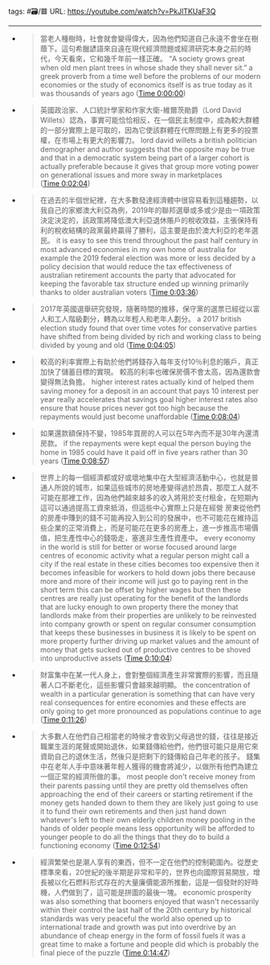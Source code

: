 tags: #🗃/🟥 
URL: https://youtube.com/watch?v=PkJlTKUaF3Q

---
- > 當老人種樹時，社會就會變得偉大，因為他們知道自己永遠不會坐在樹蔭下。這句希臘諺語來自遠在現代經濟問題或經濟研究本身之前的時代，今天看來，它和幾千年前一樣正確。
  “A society grows great when old men plant trees in whose shade they shall never sit.” a greek proverb from a time well before the problems of our modern economies or the study of economics itself is as true today as it was thousands of years ago ([Time 0:00:00](https://annotate.tv/watch/62b477d1096ba600099fd532?annotationId=62b4783b096ba600099fd533))
- > 英國政治家、人口統計學家和作家大衛-維爾茨勛爵（Lord David Willets）認為，事實可能恰恰相反，在一個民主制度中，成為較大群體的一部分實際上是可取的，因為它使該群體在代際問題上有更多的投票權，在市場上有更大的影響力。
  lord david willets a british politician demographer and author suggests that the opposite may be true and that in a democratic system being part of a larger cohort is actually preferable because it gives that group more voting power on generational issues and more sway in marketplaces ([Time 0:02:04](https://annotate.tv/watch/62b477d1096ba600099fd532?annotationId=62b478c05066cf0009250c69))
- > 在過去的半個世紀裡，在大多數發達經濟體中很容易看到這種趨勢，以我自己的家鄉澳大利亞為例，2019年的聯邦選舉或多或少是由一項政策決定決定的，該政策將降低澳大利亞退休賬戶的稅收效益，主張保持有利的稅收結構的政黨最終贏得了勝利，這主要是由於澳大利亞的老年選民。
  it is easy to see this trend throughout the past half century in most advanced economies in my own home of australia for example the 2019 federal election was more or less decided by a policy decision that would reduce the tax effectiveness of australian retirement accounts the party that advocated for keeping the favorable tax structure ended up winning primarily thanks to older australian voters ([Time 0:03:36](https://annotate.tv/watch/62b477d1096ba600099fd532?annotationId=62b47912096ba600099fdfa4))
- > 2017年英國選舉研究發現，隨著時間的推移，保守黨的選票已經從以富人和工人階級劃分，轉為以年輕人和老年人劃分。
  a 2017 british election study found that over time votes for conservative parties have shifted from being divided by rich and working class to being divided by young and old ([Time 0:04:05](https://annotate.tv/watch/62b477d1096ba600099fd532?annotationId=62b4791f396d7e000938bf70))
- > 較高的利率實際上有助於他們將錢存入每年支付10％利息的賬戶，真正加快了儲蓄目標的實現。 較高的利率也確保房價不會太高，因為還款會變得無法負擔。
  higher interest rates actually kind of helped them saving money for a deposit in an account that pays 10 interest per year really accelerates that savings goal higher interest rates also ensure that house prices never got too high because the repayments would just become unaffordable ([Time 0:08:04](https://annotate.tv/watch/62b477d1096ba600099fd532?annotationId=62b479e25066cf0009250c6b))
- > 如果還款額保持不變，1985年買房的人可以在5年內而不是30年內還清房款。
  if the repayments were kept equal the person buying the home in 1985 could have it paid off in five years rather than 30 years ([Time 0:08:57](https://annotate.tv/watch/62b477d1096ba600099fd532?annotationId=62b47a34396d7e000938bf71))
- > 世界上的每一個經濟都或好或壞地集中在大型經濟活動中心，也就是普通人所說的城市，如果這些城市的房地產變得過於昂貴，那麼工人就不可能在那裡工作，因為他們越來越多的收入將用於支付租金，在短期內這可以通過提高工資來抵消，但這些中心實際上只是在經營 房東從他們的房產中賺到的錢不可能再投入到公司的發展中，也不可能花在維持這些企業的正常消費上，而是可能花在更多的房產上，進一步推高市場價值，把生產性中心的錢吸走，塞進非生產性資產中。
  every economy in the world is still for better or worse focused around large centres of economic activity what a regular person might call a city if the real estate in these cities becomes too expensive then it becomes infeasible for workers to hold down jobs there because more and more of their income will just go to paying rent in the short term this can be offset by higher wages but then these centres are really just operating for the benefit of the landlords that are lucky enough to own property there the money that landlords make from their properties are unlikely to be reinvested into company growth or spent on regular consumer consumption that keeps these businesses in business it is likely to be spent on more property further driving up market values and the amount of money that gets sucked out of productive centres to be shoved into unproductive assets ([Time 0:10:04](https://annotate.tv/watch/62b477d1096ba600099fd532?annotationId=62b47a995066cf0009250c6c))
- > 財富集中在某一代人身上，會對整個經濟產生非常實際的影響，而且隨著人口不斷老化，這些影響只會越來越明顯。
  the concentration of wealth in a particular generation is something that can have very real consequences for entire economies and these effects are only going to get more pronounced as populations continue to age ([Time 0:11:26](https://annotate.tv/watch/62b477d1096ba600099fd532?annotationId=62b47ac55066cf0009250c6d))
- > 大多數人在他們自己相當老的時候才會收到父母過世的錢，往往是接近職業生涯的尾聲或開始退休，如果錢傳給他們，他們很可能只是用它來資助自己的退休生活，然後只是把剩下的錢傳給自己年老的孩子。 錢集中在老年人手中意味著年輕人獲得的機會將減少，以做所有他們為建立一個正常的經濟所做的事。
  most people don't receive money from their parents passing until they are pretty old themselves often approaching the end of their careers or starting retirement if the money gets handed down to them they are likely just going to use it to fund their own retirements and then just hand down whatever's left to their own elderly children money pooling in the hands of older people means less opportunity will be afforded to younger people to do all the things that they do to build a functioning economy ([Time 0:12:54](https://annotate.tv/watch/62b477d1096ba600099fd532?annotationId=62b47b14bac9ae000913c9dc))
- > 經濟繁榮也是潮人享有的東西，但不一定在他們的控制範圍內。從歷史標準來看，20世紀的後半期是非常和平的，世界也向國際貿易開放，增長被以化石燃料形式存在的大量廉價能源所推動，這是一個發財的好時機，人們做到了，這可能是拼圖的最後一塊。
  economic prosperity was also something that boomers enjoyed that wasn't necessarily within their control the last half of the 20th century by historical standards was very peaceful the world also opened up to international trade and growth was put into overdrive by an abundance of cheap energy in the form of fossil fuels it was a great time to make a fortune and people did which is probably the final piece of the puzzle ([Time 0:14:47](https://annotate.tv/watch/62b477d1096ba600099fd532?annotationId=62b47b80bac9ae000913c9dd))
